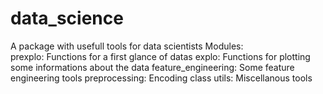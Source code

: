 # data_science
A package with usefull tools for data scientists
Modules:\
  prexplo: Functions for a first glance of datas
  explo: Functions for plotting some informations about the data
  feature_engineering: Some feature engineering tools
  preprocessing: Encoding class
  utils: Miscellanous tools
